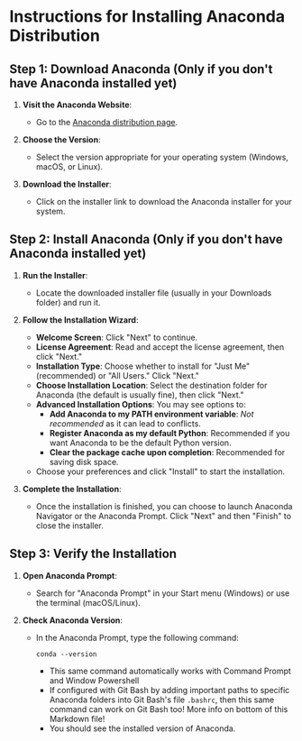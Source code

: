 # Instructions for Installing Anaconda Distribution

## Step 1: Download Anaconda (Only if you don't have Anaconda installed yet)

1. **Visit the Anaconda Website**:
   - Go to the [Anaconda distribution page](https://www.anaconda.com/products/distribution).

2. **Choose the Version**:
   - Select the version appropriate for your operating system (Windows, macOS, or Linux).

3. **Download the Installer**:
   - Click on the installer link to download the Anaconda installer for your system.

## Step 2: Install Anaconda (Only if you don't have Anaconda installed yet)

1. **Run the Installer**:
   - Locate the downloaded installer file (usually in your Downloads folder) and run it.

2. **Follow the Installation Wizard**:
   - **Welcome Screen**: Click "Next" to continue.
   - **License Agreement**: Read and accept the license agreement, then click "Next."
   - **Installation Type**: Choose whether to install for "Just Me" (recommended) or "All Users." Click "Next."
   - **Choose Installation Location**: Select the destination folder for Anaconda (the default is usually fine), then click "Next."
   - **Advanced Installation Options**: You may see options to:
     - **Add Anaconda to my PATH environment variable**: *Not recommended* as it can lead to conflicts.
     - **Register Anaconda as my default Python**: Recommended if you want Anaconda to be the default Python version.
     - **Clear the package cache upon completion**: Recommended for saving disk space.
   - Choose your preferences and click "Install" to start the installation.

3. **Complete the Installation**:
   - Once the installation is finished, you can choose to launch Anaconda Navigator or the Anaconda Prompt. Click "Next" and then "Finish" to close the installer.

## Step 3: Verify the Installation

1. **Open Anaconda Prompt**:
   - Search for "Anaconda Prompt" in your Start menu (Windows) or use the terminal (macOS/Linux).

2. **Check Anaconda Version**:
   - In the Anaconda Prompt, type the following command:
     ```
     conda --version
     ```
      - This same command automatically works with Command Prompt and Window Powershell
      - If configured with Git Bash by adding important paths to specific Anaconda folders into Git Bash's file `.bashrc`, then this same command can work on Git Bash too! More info on bottom of this Markdown file!
      - You should see the installed version of Anaconda.